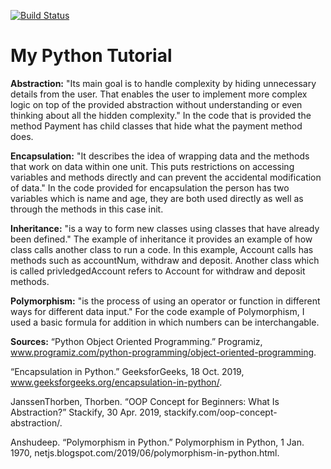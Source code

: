 [![Build Status](https://travis-ci.org/Duttp1998/Mytutorial.svg?branch=master)](https://travis-ci.org/Duttp1998/Mytutorial)
# My Python Tutorial
**Abstraction:** "Its main goal is to handle complexity by hiding unnecessary details from the user. That enables the user to implement more complex logic on top of the provided abstraction without understanding or even thinking about all the hidden complexity."
In the code that is provided the method Payment has child classes that hide what the payment method does.

**Encapsulation:** "It describes the idea of wrapping data and the methods that work on data within one unit. This puts restrictions on accessing variables and methods directly and can prevent the accidental modification of data."
In the code provided for encapsulation the person has two variables which is name and age, they are both used directly as well as through the methods in this case init. 

**Inheritance:** "is a way to form new classes using classes that have already been defined."
The example of inheritance it provides an example of how class calls another class to run a code. In this example, Account calls has methods such as accountNum, withdraw and deposit. Another class which is called privledgedAccount refers to Account for withdraw and deposit methods. 

**Polymorphism:** "is the process of using an operator or function in different ways for different data input."
For the code example of Polymorphism, I used a basic formula for addition in which numbers can be interchangable. 

**Sources:** 
“Python Object Oriented Programming.” Programiz, www.programiz.com/python-programming/object-oriented-programming.

“Encapsulation in Python.” GeeksforGeeks, 18 Oct. 2019, www.geeksforgeeks.org/encapsulation-in-python/.

JanssenThorben, Thorben. “OOP Concept for Beginners: What Is Abstraction?” Stackify, 30 Apr. 2019, stackify.com/oop-concept-abstraction/.

Anshudeep. “Polymorphism in Python.” Polymorphism in Python, 1 Jan. 1970, netjs.blogspot.com/2019/06/polymorphism-in-python.html.


